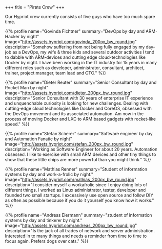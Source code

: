 +++
title = "Pirate Crew"
+++

Our Hypriot crew currently consists of five guys who have too much spare time.


{{% profile name="Govinda Fichtner"
            summary="DevOps by day and ARM-Hacker by night"
            image="http://assets.hypriot.com/govinda_200px_bw_round.jpg" 
            description="Somehow suffering from not being fully engaged by my day-job as a DevOps, my wife & three kids and several outdoor activities I tend to dabble with ARM-devices and cutting edge cloud-technologies like Docker by night. I have been working in the IT industry for 15 years in many different roles such as developer, administrator, consultant, architect, trainer,  project manager, team lead and CTO." %}}

{{% profile name="Dieter Reuter"
            summary="Senior Consultant by day and Rocket Man by night"
            image="http://assets.hypriot.com/dieter_200px_bw_round.jpg" 
            description="Senior Consultant with 30 years of enterprise IT experience and unquenchable curiosity is looking for new challenges. Dealing with cutting-edge cloud technologies like Docker and CoreOS, obsessed with the DevOps movement and its associated automation.  Am now in the process of moving Docker and LXC to ARM based gadgets with rocket-like speed." %}}

{{% profile name="Stefan Scherer"
            summary="Software engineer by day and Automation Fanatic by night"
            image="http://assets.hypriot.com/stefan_200px_bw_round.jpg" 
            description="Working as Software Engineer for about 20 years. Automation obsessed. I like to exercise with small ARM devices and other tiny things to show that these little chips are more powerful than you might think." %}}

{{% profile name="Mathias Renner"
            summary="Student of information systems by day and work-a-frolic by night."
            image="http://assets.hypriot.com/mathias_200px_bw_round.jpg" 
            description="I consider myself a workafrolic since I enjoy doing lots of different things. I worked as Linux administrator, tester, developer and founded two small startups. I excessively use open source and follow DIY as often as possible because if you do it yourself you know how it works." %}}

{{% profile name="Andreas Eiermann"
            summary="student of information systems by day and tinkerer by night."
            image="http://assets.hypriot.com/andreas_200px_bw_round.jpg" 
            description="Is the jack of all trades of network and server administration. Interested in to many things and needs a reminder from time to time to focus again. Prefers dogs over cats." %}}
